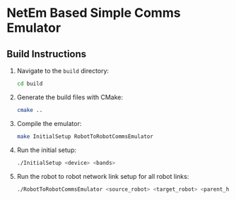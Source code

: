 # NetEm Based Simple Comms Emulator

## Build Instructions

1. Navigate to the `build` directory:
   ```bash
   cd build

2. Generate the build files with CMake:
    ```bash
    cmake ..

3. Compile the emulator:
    ```bash
    make InitialSetup RobotToRobotCommsEmulator

4. Run the initial setup:
    ```bash
    ./InitialSetup <device> <bands>

5. Run the robot to robot network link setup for all robot links:
    ```bash
    ./RobotToRobotCommsEmulator <source_robot> <target_robot> <parent_handle> <netem_handle> <port>

<!-- 3. Compile the emulator:
    ```bash
    make OhmsCommsEmulator

4. Run the emulator with robot names as arguments:
    ```bash
    ./OhmsCommsEmulator [robot1 name] [robot2 name] ... -->
